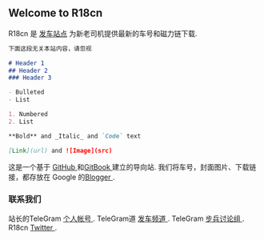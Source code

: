 ## Welcome to R18cn

R18cn 是 [发车站点](https://www.R18cn.com) 为新老司机提供最新的车号和磁力链下载.

 

```markdown
下面这段无关本站内容，请忽视

# Header 1
## Header 2
### Header 3

- Bulleted
- List

1. Numbered
2. List

**Bold** and _Italic_ and `Code` text

[Link](url) and ![Image](src)
```

这是一个基于 [GitHub ](https://github.com/) 和[GitBook ](https://gitbook.com/) 建立的导向站.
我们将车号，封面图片、下载链接，都存放在 Google 的[Blogger ](https://r18cn.blogspot.com/).



### 联系我们

站长的TeleGram [个人帐号 ](https://t.me/R18plus).
TeleGram道 [发车频道 ](https://t.me/R18cncom).
TeleGram [步兵讨论组 ](https://t.me/R18cn).
R18cn [Twitter ](https://twitter.comj/R18cn).

